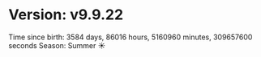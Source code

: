 # Version: v9.9.22
Time since birth: 3584 days, 86016 hours, 5160960 minutes, 309657600 seconds
Season: Summer ☀️
